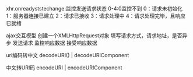 xhr.onreadyststechange:监控发送请求状态
0-4:0监控不到
0：请求未初始化
1：服务器连接已建立
2：请求已接收
3：请求处理中
4：请求处理完毕，且响应已就绪

ajax交互模型
创建一个XMLHttpRequest对象
填写请求方式，请求地址，是否异步
发送请求
监控响应数据
接受响应数据

uri编码转中文
 decodeURI() | decodeURIComponent

中文转URI码
 encodeURI | encodeURIComponent